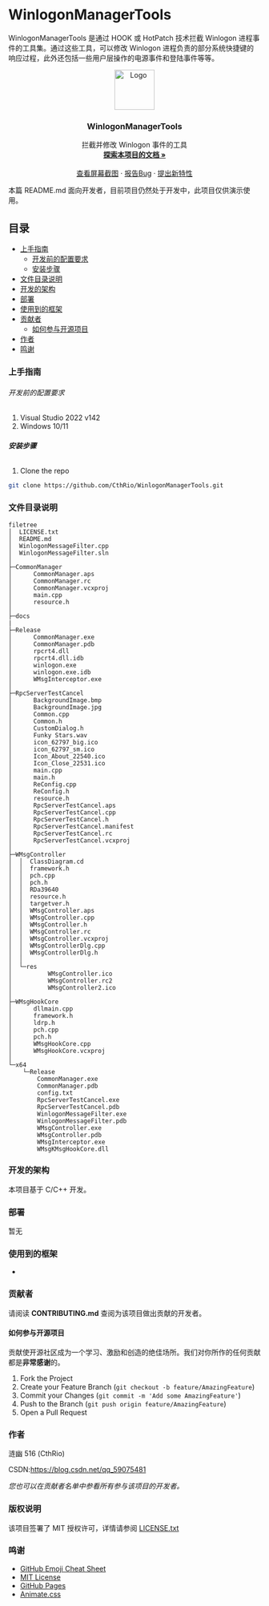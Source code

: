 

# WinlogonManagerTools

WinlogonManagerTools 是通过 HOOK 或 HotPatch 技术拦截 Winlogon 进程事件的工具集。通过这些工具，可以修改 Winlogon 进程负责的部分系统快捷键的响应过程，此外还包括一些用户层操作的电源事件和登陆事件等等。



<p align="center">
  <a href="https://github.com/CthRio/WinlogonManagerTools/">
    <img src="images/logo.png" alt="Logo" width="80" height="80">
  </a>
  <h3 align="center">WinlogonManagerTools</h3>
  <p align="center">
    拦截并修改 Winlogon 事件的工具
    <br />
    <a href="https://github.com/CthRio/WinlogonManagerTools"><strong>探索本项目的文档 »</strong></a>
    <br />
    <br />
    <a href="https://github.com/CthRio/WinlogonManagerTools/blob/master/screenshoots">查看屏幕截图</a>
    ·
    <a href="https://github.com/CthRio/WinlogonManagerTools/issues">报告Bug</a>
    ·
    <a href="https://github.com/CthRio/WinlogonManagerTools/issues">提出新特性</a>
  </p>


</p>


 本篇 README.md 面向开发者，目前项目仍然处于开发中，此项目仅供演示使用。

## 目录

- [上手指南](#上手指南)
  - [开发前的配置要求](#开发前的配置要求)
  - [安装步骤](#安装步骤)
- [文件目录说明](#文件目录说明)
- [开发的架构](#开发的架构)
- [部署](#部署)
- [使用到的框架](#使用到的框架)
- [贡献者](#贡献者)
  - [如何参与开源项目](#如何参与开源项目)
- [作者](#作者)
- [鸣谢](#鸣谢)

### 上手指南



###### 开发前的配置要求

1. Visual Studio 2022 v142
2. Windows 10/11

###### **安装步骤**

1. Clone the repo

```sh
git clone https://github.com/CthRio/WinlogonManagerTools.git
```

### 文件目录说明


```
filetree 
│  LICENSE.txt
│  README.md
│  WinlogonMessageFilter.cpp
│  WinlogonMessageFilter.sln
│
├─CommonManager
│      CommonManager.aps
│      CommonManager.rc
│      CommonManager.vcxproj
│      main.cpp
│      resource.h
│
├─docs
| 
├─Release
│      CommonManager.exe
│      CommonManager.pdb
│      rpcrt4.dll
│      rpcrt4.dll.idb
│      winlogon.exe
│      winlogon.exe.idb
│      WMsgInterceptor.exe
│
├─RpcServerTestCancel
│      BackgroundImage.bmp
│      BackgroundImage.jpg
│      Common.cpp
│      Common.h
│      CustomDialog.h
│      Funky Stars.wav
│      icon_62797_big.ico
│      icon_62797_sm.ico
│      Icon_About_22540.ico
│      Icon_Close_22531.ico
│      main.cpp
│      main.h
│      ReConfig.cpp
│      ReConfig.h
│      resource.h
│      RpcServerTestCancel.aps
│      RpcServerTestCancel.cpp
│      RpcServerTestCancel.h
│      RpcServerTestCancel.manifest
│      RpcServerTestCancel.rc
│      RpcServerTestCancel.vcxproj
│
├─WMsgController
│  │  ClassDiagram.cd
│  │  framework.h
│  │  pch.cpp
│  │  pch.h
│  │  RDa39640
│  │  resource.h
│  │  targetver.h
│  │  WMsgController.aps
│  │  WMsgController.cpp
│  │  WMsgController.h
│  │  WMsgController.rc
│  │  WMsgController.vcxproj
│  │  WMsgControllerDlg.cpp
│  │  WMsgControllerDlg.h
│  │
│  └─res
│          WMsgController.ico
│          WMsgController.rc2
│          WMsgController2.ico
│
├─WMsgHookCore
│      dllmain.cpp
│      framework.h
│      ldrp.h
│      pch.cpp
│      pch.h
│      WMsgHookCore.cpp
│      WMsgHookCore.vcxproj
│
└─x64
    └─Release
        CommonManager.exe
        CommonManager.pdb
        config.txt
        RpcServerTestCancel.exe
        RpcServerTestCancel.pdb
        WinlogonMessageFilter.exe
        WinlogonMessageFilter.pdb
        WMsgController.exe
        WMsgController.pdb
        WMsgInterceptor.exe
        WMsgKMsgHookCore.dll

```



### 开发的架构 

本项目基于 C/C++ 开发。

### 部署

暂无

### 使用到的框架

- 

### 贡献者

请阅读 **CONTRIBUTING.md** 查阅为该项目做出贡献的开发者。

#### 如何参与开源项目

贡献使开源社区成为一个学习、激励和创造的绝佳场所。我们对你所作的任何贡献都是**非常感谢**的。


1. Fork the Project
2. Create your Feature Branch (`git checkout -b feature/AmazingFeature`)
3. Commit your Changes (`git commit -m 'Add some AmazingFeature'`)
4. Push to the Branch (`git push origin feature/AmazingFeature`)
5. Open a Pull Request



### 作者

涟幽 516 (CthRio)

CSDN:https://blog.csdn.net/qq_59075481 

 *您也可以在贡献者名单中参看所有参与该项目的开发者。*

### 版权说明

该项目签署了 MIT 授权许可，详情请参阅 [LICENSE.txt](https://github.com/CthRio/WinlogonManagerTools/blob/master/LICENSE.txt)

### 鸣谢


- [GitHub Emoji Cheat Sheet](https://www.webpagefx.com/tools/emoji-cheat-sheet)
- [MIT License](https://opensource.org/licenses/MIT)
- [GitHub Pages](https://pages.github.com)
- [Animate.css](https://daneden.github.io/animate.css)

<!-- links -->

[your-project-path]:CthRio/WinlogonManagerTools
[contributors-url]: https://github.com/CthRio/WinlogonManagerTools/graphs/contributors
[forks-url]: https://github.com/CthRio/WinlogonManagerTools/network/members
[stars-url]: https://github.com/CthRio/WinlogonManagerTools/stargazers
[license-url]: https://github.com/CthRio/WinlogonManagerTools/blob/master/LICENSE.txt


